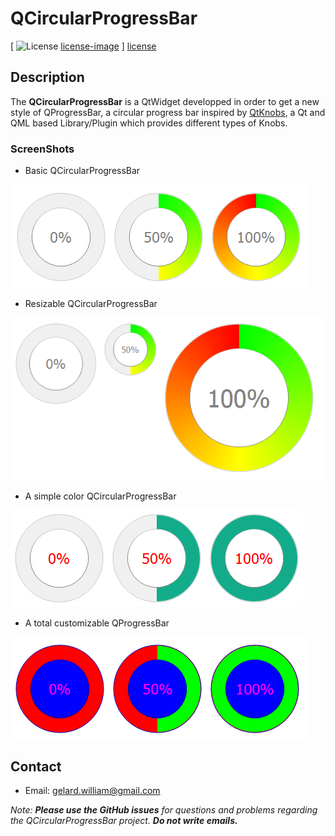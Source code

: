 # QCircularProgressBar

[ ![License] [license-image] ] [license]

[license-image]: https://img.shields.io/badge/license-MIT-blue.svg?style=flat-square
[license]: http://192.168.0.31/Wiwi/Qt_CircularProgressBarWidget/blob/master/LICENSE


Description
-----------
The **QCircularProgressBar** is a QtWidget developped in order to get a new style of QProgressBar, a circular progress bar inspired by [QtKnobs](https://github.com/ashish157/QtKnobs), a Qt and QML based Library/Plugin which provides different types of Knobs.


### ScreenShots
* Basic QCircularProgressBar

![alt text](screenshots/basic.PNG "A basic QProgessBar")

* Resizable QCircularProgressBar

![alt text](screenshots/resizable.PNG "A resizable QProgessBar")

* A simple color QCircularProgressBar

![alt text](screenshots/basicColor.PNG "A simple color QProgessBar")

* A total customizable QProgressBar

![alt text](screenshots/custom.PNG "Wow! That's awfull")


## Contact
* Email: gelard.william@gmail.com

*Note:* ***Please use the GitHub issues*** *for questions and problems regarding the QCircularProgressBar project.* ***Do not write emails.***
